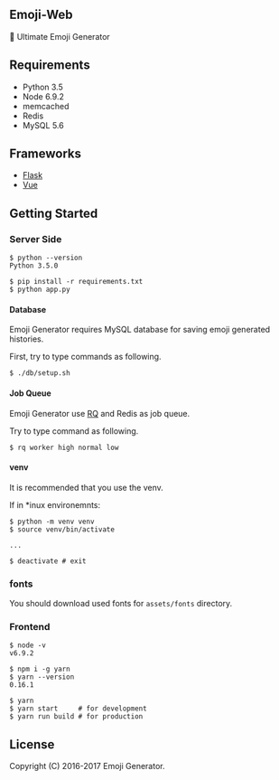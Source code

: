 Emoji-Web
---------
:tada: Ultimate Emoji Generator

## Requirements

  - Python 3.5
  - Node 6.9.2
  - memcached
  - Redis
  - MySQL 5.6

## Frameworks

- [Flask](http://flask.pocoo.org/)
- [Vue](https://vuejs.org/)

## Getting Started
### Server Side

```
$ python --version
Python 3.5.0

$ pip install -r requirements.txt
$ python app.py
```

#### Database
Emoji Generator requires MySQL database for saving emoji generated histories.

First, try to type commands as following.

```
$ ./db/setup.sh
```

#### Job Queue
Emoji Generator use [RQ](http://python-rq.org/) and Redis as job queue.

Try to type command as following.

`$ rq worker high normal low`

#### venv

It is recommended that you use the venv.

If in *inux environemnts:

```
$ python -m venv venv
$ source venv/bin/activate

...

$ deactivate # exit
```

### fonts
You should download used fonts for `assets/fonts` directory.

### Frontend

```
$ node -v
v6.9.2

$ npm i -g yarn
$ yarn --version
0.16.1

$ yarn
$ yarn start     # for development
$ yarn run build # for production
```

## License
Copyright (C) 2016-2017 Emoji Generator.
